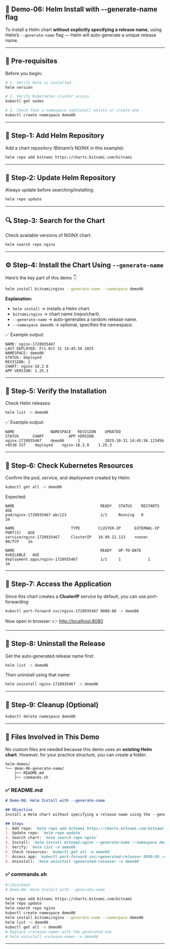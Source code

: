 ## 🎯 **Demo-06: Helm Install with --generate-name flag**

To install a Helm chart **without explicitly specifying a release name**, using Helm’s `--generate-name` flag — Helm will auto-generate a unique release name.

---

## 🧩 **Pre-requisites**

Before you begin:

```bash
# 1. Verify Helm is installed
helm version

# 2. Verify Kubernetes cluster access
kubectl get nodes

# 3. Check that a namespace (optional) exists or create one
kubectl create namespace demo06
```

---

## 🚀 **Step-1: Add Helm Repository**

Add a chart repository (Bitnami’s NGINX in this example):

```bash
helm repo add bitnami https://charts.bitnami.com/bitnami
```

---

## 🚀 **Step-2: Update Helm Repository**

Always update before searching/installing:

```bash
helm repo update
```

---

## 🔍 **Step-3: Search for the Chart**

Check available versions of NGINX chart:

```bash
helm search repo nginx
```

---

## ⚙️ **Step-4: Install the Chart Using `--generate-name`**

Here’s the key part of this demo 👇

```bash
helm install bitnami/nginx --generate-name --namespace demo06
```

**Explanation:**

* `helm install` → installs a Helm chart.
* `bitnami/nginx` → chart name (repo/chart).
* `--generate-name` → auto-generates a random release name.
* `--namespace demo06` → optional, specifies the namespace.

✅ Example output:

```
NAME: nginx-1728935467
LAST DEPLOYED: Fri Oct 31 14:45:56 2025
NAMESPACE: demo06
STATUS: deployed
REVISION: 1
CHART: nginx-18.2.0
APP VERSION: 1.25.3
```

---

## 🧾 **Step-5: Verify the Installation**

Check Helm releases:

```bash
helm list -n demo06
```

✅ Example output:

```
NAME            	NAMESPACE	REVISION	UPDATED                             	STATUS  	CHART        	APP VERSION
nginx-1728935467	demo06   	1       	2025-10-31 14:45:56.123456 +0530 IST	deployed	nginx-18.2.0 	1.25.3
```

---

## 🧱 **Step-6: Check Kubernetes Resources**

Confirm the pod, service, and deployment created by Helm:

```bash
kubectl get all -n demo06
```

Expected:

```
NAME                                      READY   STATUS    RESTARTS   AGE
pod/nginx-1728935467-abc123               1/1     Running   0          1m

NAME                         TYPE        CLUSTER-IP      EXTERNAL-IP   PORT(S)   AGE
service/nginx-1728935467     ClusterIP   10.99.12.113    <none>        80/TCP    1m

NAME                                      READY   UP-TO-DATE   AVAILABLE   AGE
deployment.apps/nginx-1728935467          1/1     1            1           1m
```

---

## 🔧 **Step-7: Access the Application**

Since this chart creates a **ClusterIP** service by default, you can use port-forwarding:

```bash
kubectl port-forward svc/nginx-1728935467 8080:80 -n demo06
```

Now open in browser:
👉 [http://localhost:8080](http://localhost:8080)

---

## 🔁 **Step-8: Uninstall the Release**

Get the auto-generated release name first:

```bash
helm list -n demo06
```

Then uninstall using that name:

```bash
helm uninstall nginx-1728935467 -n demo06
```

---

## 🧹 **Step-9: Cleanup (Optional)**

```bash
kubectl delete namespace demo06
```

---

## 📂 **Files Involved in This Demo**

No custom files are needed because this demo uses an **existing Helm chart**.
However, for your practice structure, you can create a folder:

```
helm-demos/
└── demo-06-generate-name/
    ├── README.md
    ├── commands.sh
```

### ✅ **README.md**

```markdown
# Demo-06: Helm Install with --generate-name

## Objective
Install a Helm chart without specifying a release name using the --generate-name flag.

## Steps
1. Add repo: `helm repo add bitnami https://charts.bitnami.com/bitnami`
2. Update repo: `helm repo update`
3. Search chart: `helm search repo nginx`
4. Install: `helm install bitnami/nginx --generate-name --namespace demo06`
5. Verify: `helm list -n demo06`
6. Check resources: `kubectl get all -n demo06`
7. Access app: `kubectl port-forward svc/<generated-release> 8080:80 -n demo06`
8. Uninstall: `helm uninstall <generated-release> -n demo06`
```

### ✅ **commands.sh**

```bash
#!/bin/bash
# Demo-06: Helm Install with --generate-name

helm repo add bitnami https://charts.bitnami.com/bitnami
helm repo update
helm search repo nginx
kubectl create namespace demo06
helm install bitnami/nginx --generate-name --namespace demo06
helm list -n demo06
kubectl get all -n demo06
# Replace <release-name> with the generated one
# helm uninstall <release-name> -n demo06
```

---
